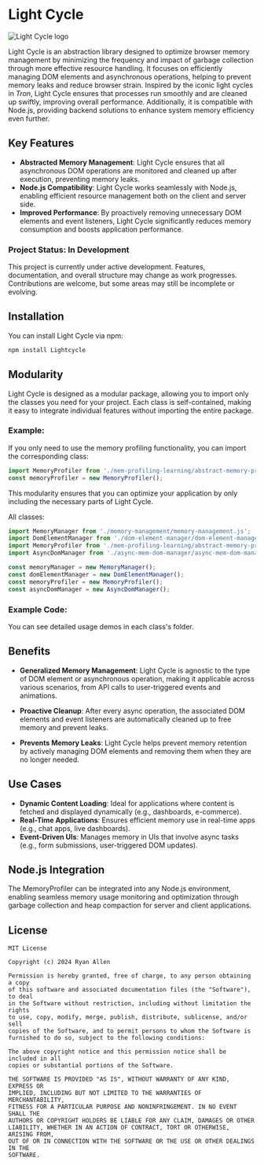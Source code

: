 # Light Cycle

![Light Cycle logo](https://kxmode.com/images/lightcycle-logo-remix.png)

Light Cycle is an abstraction library designed to optimize browser memory management by minimizing the frequency and impact of garbage collection through more effective resource handling. It focuses on efficiently managing DOM elements and asynchronous operations, helping to prevent memory leaks and reduce browser strain. Inspired by the iconic light cycles in *Tron*, Light Cycle ensures that processes run smoothly and are cleaned up swiftly, improving overall performance. Additionally, it is compatible with Node.js, providing backend solutions to enhance system memory efficiency even further.

## Key Features
- **Abstracted Memory Management**: Light Cycle ensures that all asynchronous DOM operations are monitored and cleaned up after execution, preventing memory leaks.
- **Node.js Compatibility**: Light Cycle works seamlessly with Node.js, enabling efficient resource management both on the client and server side.
- **Improved Performance**: By proactively removing unnecessary DOM elements and event listeners, Light Cycle significantly reduces memory consumption and boosts application performance.

### Project Status: In Development

This project is currently under active development. Features, documentation, and overall structure may change as work progresses. Contributions are welcome, but some areas may still be incomplete or evolving.

## Installation
You can install Light Cycle via npm:

```bash
npm install Lightcycle
```

## Modularity

Light Cycle is designed as a modular package, allowing you to import only the classes you need for your project. Each class is self-contained, making it easy to integrate individual features without importing the entire package.

### Example:

If you only need to use the memory profiling functionality, you can import the corresponding class:

```js
import MemoryProfiler from './mem-profiling-learning/abstract-memory-profiling-and-learning.js';
const memoryProfiler = new MemoryProfiler();
```

This modularity ensures that you can optimize your application by only including the necessary parts of Light Cycle.

All classes:

```js
import MemoryManager from './memory-management/memory-management.js';
import DomElementManager from './dom-element-manager/dom-element-manager.js';
import MemoryProfiler from './mem-profiling-learning/abstract-memory-profiling-and-learning.js';
import AsyncDomManager from './async-mem-dom-manager/async-mem-dom-manager.js';

const memoryManager = new MemoryManager();
const domElementManager = new DomElementManager();
const memoryProfiler = new MemoryProfiler();
const asyncDomManager = new AsyncDomManager();
```

### Example Code:

You can see detailed usage demos in each class's folder.

## Benefits

- **Generalized Memory Management**: 
  Light Cycle is agnostic to the type of DOM element or asynchronous operation, making it applicable across various scenarios, from API calls to user-triggered events and animations.
  
- **Proactive Cleanup**: 
  After every async operation, the associated DOM elements and event listeners are automatically cleaned up to free memory and prevent leaks.
  
- **Prevents Memory Leaks**: 
  Light Cycle helps prevent memory retention by actively managing DOM elements and removing them when they are no longer needed.

## Use Cases

- **Dynamic Content Loading**: Ideal for applications where content is fetched and displayed dynamically (e.g., dashboards, e-commerce).
- **Real-Time Applications**: Ensures efficient memory use in real-time apps (e.g., chat apps, live dashboards).
- **Event-Driven UIs**: Manages memory in UIs that involve async tasks (e.g., form submissions, user-triggered DOM updates).

## Node.js Integration
The MemoryProfiler can be integrated into any Node.js environment, enabling seamless memory usage monitoring and optimization through garbage collection and heap compaction for server and client applications.

## License

```
MIT License

Copyright (c) 2024 Ryan Allen

Permission is hereby granted, free of charge, to any person obtaining a copy 
of this software and associated documentation files (the "Software"), to deal 
in the Software without restriction, including without limitation the rights 
to use, copy, modify, merge, publish, distribute, sublicense, and/or sell 
copies of the Software, and to permit persons to whom the Software is 
furnished to do so, subject to the following conditions:

The above copyright notice and this permission notice shall be included in all 
copies or substantial portions of the Software.

THE SOFTWARE IS PROVIDED "AS IS", WITHOUT WARRANTY OF ANY KIND, EXPRESS OR 
IMPLIED, INCLUDING BUT NOT LIMITED TO THE WARRANTIES OF MERCHANTABILITY, 
FITNESS FOR A PARTICULAR PURPOSE AND NONINFRINGEMENT. IN NO EVENT SHALL THE 
AUTHORS OR COPYRIGHT HOLDERS BE LIABLE FOR ANY CLAIM, DAMAGES OR OTHER 
LIABILITY, WHETHER IN AN ACTION OF CONTRACT, TORT OR OTHERWISE, ARISING FROM, 
OUT OF OR IN CONNECTION WITH THE SOFTWARE OR THE USE OR OTHER DEALINGS IN THE 
SOFTWARE.
```